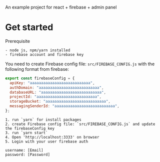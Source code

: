 An example project for react + firebase + admin panel

# Get started

Prerequisite

```
- node js, npm/yarn installed
- firebase account and firebase key
```

You need to create Firebase config file: `src/FIREBASE_CONFIG.js` with the following format from firebase:

``` js
export const firebaseConfig = {
  apiKey: "aaaaaaaaaaaaaaaaaaaaaaaaaaa",
  authDomain: "aaaaaaaaaaaaaaaaaaaaaaaaaaa",
  databaseURL: "aaaaaaaaaaaaaaaaaaaaaaaaaaa",
  projectId: "aaaaaaaaaaaaaaaaaaaaaaaaaaa",
  storageBucket: "aaaaaaaaaaaaaaaaaaaaaaaaaaa",
  messagingSenderId: "aaaaaaaaaaaaaaaaaaaaaaaaaaa",
};
```

```
1. run `yarn` for install packages
2. create Firebase config file: `src/FIREBASE_CONFIG.js` and update the firebaseConfig key
3. run `yarn start`
4. Open 'http://localhost:3333' on browser
5. Login with your user firebase auth

username: [Email]
password: [Password]
```
